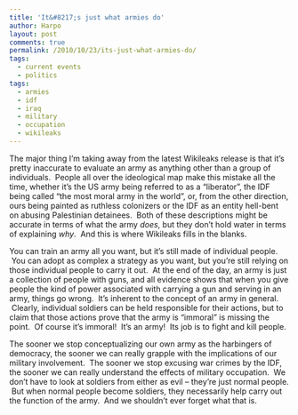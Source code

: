 ```yaml
---
title: 'It&#8217;s just what armies do'
author: Harpo
layout: post
comments: true
permalink: /2010/10/23/its-just-what-armies-do/
tags:
  - current events
  - politics
tags:
  - armies
  - idf
  - iraq
  - military
  - occupation
  - wikileaks
---
```

The major thing I&#8217;m taking away from the latest Wikileaks release is that it&#8217;s pretty inaccurate to evaluate an army as anything other than a group of individuals.  People all over the ideological map make this mistake all the time, whether it&#8217;s the US army being referred to as a &#8220;liberator&#8221;, the IDF being called &#8220;the most moral army in the world&#8221;, or, from the other direction, ours being painted as ruthless colonizers or the IDF as an entity hell-bent on abusing Palestinian detainees.  Both of these descriptions might be accurate in terms of what the army *does*, but they don&#8217;t hold water in terms of explaining *why*.  And this is where Wikileaks fills in the blanks.

You can train an army all you want, but it&#8217;s still made of individual people.  You can adopt as complex a strategy as you want, but you&#8217;re still relying on those individual people to carry it out.  At the end of the day, an army is just a collection of people with guns, and all evidence shows that when you give people the kind of power associated with carrying a gun and serving in an army, things go wrong.  It&#8217;s inherent to the concept of an army in general.  Clearly, individual soldiers can be held responsible for their actions, but to claim that those actions prove that the army is &#8220;immoral&#8221; is missing the point.  Of course it&#8217;s immoral!  It&#8217;s an army!  Its job is to fight and kill people.

The sooner we stop conceptualizing our own army as the harbingers of democracy, the sooner we can really grapple with the implications of our military involvement.  The sooner we stop excusing war crimes by the IDF, the sooner we can really understand the effects of military occupation.  We don&#8217;t have to look at soldiers from either as evil – they&#8217;re just normal people.  But when normal people become soldiers, they necessarily help carry out the function of the army.  And we shouldn&#8217;t ever forget what that is.